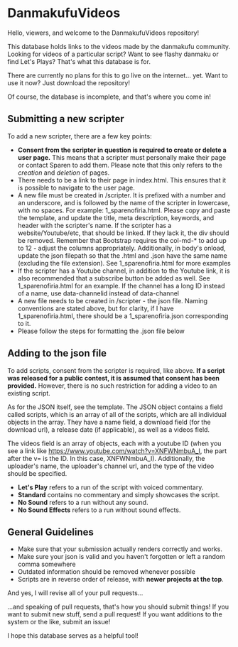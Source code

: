 # DanmakufuVideos
Hello, viewers, and welcome to the DanmakufuVideos repository!

This database holds links to the videos made by the danmakufu community. Looking for videos of a particular script? Want to see flashy danmaku or find Let's Plays? That's what this database is for.

There are currently no plans for this to go live on the internet... yet. Want to use it now? Just download the repository! 

Of course, the database is incomplete, and that's where you come in!

## Submitting a new scripter
To add a new scripter, there are a few key points:
* **Consent from the scripter in question is required to create or delete a user page.** This means that a scripter must personally make their page or contact Sparen to add them. Please note that this only refers to the _creation_ and _deletion_ of pages.
* There needs to be a link to their page in index.html. This ensures that it is possible to navigate to the user page.
* A new file must be created in /scripter. It is prefixed with a number and an underscore, and is followed by the name of the scripter in lowercase, with no spaces. For example: 1_sparenofiria.html. Please copy and paste the template, and update the title, meta description, keywords, and header with the scripter's name. If the scripter has a website/Youtube/etc, that should be linked. If they lack it, the div should be removed. Remember that Bootstrap requires the col-md-* to add up to 12 - adjust the columns appropriately. Additionally, in body's onload, update the json filepath so that the .html and .json have the same name (excluding the file extension). See 1_sparenofiria.html for more examples
* If the scripter has a Youtube channel, in addition to the Youtube link, it is also recommended that a subscribe button be added as well. See 1_sparenofiria.html for an example. If the channel has a long ID instead of a name, use data-channelid instead of data-channel
* A new file needs to be created in /scripter - the json file. Naming conventions are stated above, but for clarity, if I have 1_sparenofiria.html, there should be a 1_sparenofiria.json corresponding to it.
* Please follow the steps for formatting the .json file below

## Adding to the json file
To add scripts, consent from the scripter is required, like above. **If a script was released for a public contest, it is assumed that consent has been provided.** However, there is no such restriction for adding a video to an existing script.

As for the JSON itself, see the template. The JSON object contains a field called scripts, which is an array of all of the scripts, which are all individual objects in the array. They have a name field, a download field (for the download url), a release date (if applicable), as well as a videos field.

The videos field is an array of objects, each with a youtube ID (when you see a link like https://www.youtube.com/watch?v=XNFWNmbuA_I, the part after the v= is the ID. In this case, XNFWNmbuA_I). Additionally, the uploader's name, the uploader's channel url, and the type of the video should be specified. 

* **Let's Play** refers to a run of the script with voiced commentary. 
* **Standard** contains no commentary and simply showcases the script. 
* **No Sound** refers to a run without any sound.
* **No Sound Effects** refers to a run without sound effects.

## General Guidelines
* Make sure that your submission actually renders correctly and works.
* Make sure your json is valid and you haven't forgotten or left a random comma somewhere
* Outdated information should be removed whenever possible
* Scripts are in reverse order of release, with **newer projects at the top**. 

And yes, I will revise all of your pull requests...

...and speaking of pull requests, that's how you should submit things! If you want to submit new stuff, send a pull request! If you want additions to the system or the like, submit an issue!

I hope this database serves as a helpful tool!
